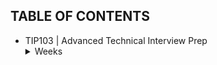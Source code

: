 ## TABLE OF CONTENTS
- TIP103 | Advanced Technical Interview Prep
  <details>
    <summary>Weeks</summary>
    Week 1<br>
    Week 2<br>
    Week 3<br>
    Week 4<br>
    Week 5<br>
    Week 6<br>
    Week 7<br>
    Week 8<br>
    Week 9<br>
    Week 10<br>
  </details>
